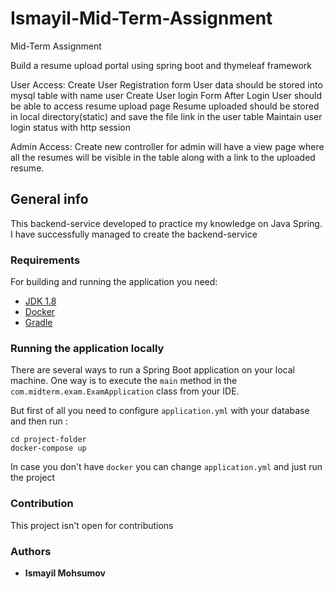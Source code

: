 # Ismayil-Mid-Term-Assignment

Mid-Term Assignment

Build a resume upload portal using spring boot and thymeleaf framework


User Access:
Create User Registration form
User data should be stored into mysql table with name user
Create User login Form
After Login User should be able to access resume upload page
Resume uploaded should be stored in local directory(static) and save the file link in the user table
Maintain user login status with http session


Admin Access:
Create new controller for admin will have a view page where all the resumes will be visible in the table along with a link to the uploaded resume.

## General info

This backend-service developed to practice my knowledge on Java Spring. I have successfully managed to create the backend-service


### Requirements

For building and running the application you need:

- [JDK 1.8](http://www.oracle.com/technetwork/java/javase/downloads/jdk8-downloads-2133151.html)
- [Docker](https://www.docker.com/products/docker-desktop/)
- [Gradle](https://gradle.org/install/)


### Running the application locally

There are several ways to run a Spring Boot application on your local machine. One way is to execute the `main` method in the `com.midterm.exam.ExamApplication` class from your IDE.

But first of all you need to configure `application.yml` with your database and then run :
```shell
cd project-folder
docker-compose up
```

In case you don't have `docker` you can change `application.yml` and just run the project

### Contribution
This project isn't open for contributions

### Authors
* **Ismayil Mohsumov**
